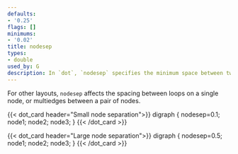 ```yaml
---
defaults:
- '0.25'
flags: []
minimums:
- '0.02'
title: nodesep
types:
- double
used_by: G
description: In `dot`, `nodesep` specifies the minimum space between two adjacent nodes in the same rank, in inches
---
```


For other layouts, `nodesep` affects the spacing between loops on a single node, or multiedges between
a pair of nodes.

{{< dot_card header="Small node separation">}}
digraph {
    nodesep=0.1;
    node1; node2; node3;
}
{{< /dot_card >}}

{{< dot_card header="Large node separation">}}
digraph {
    nodesep=0.5;
    node1; node2; node3;
}
{{< /dot_card >}}
